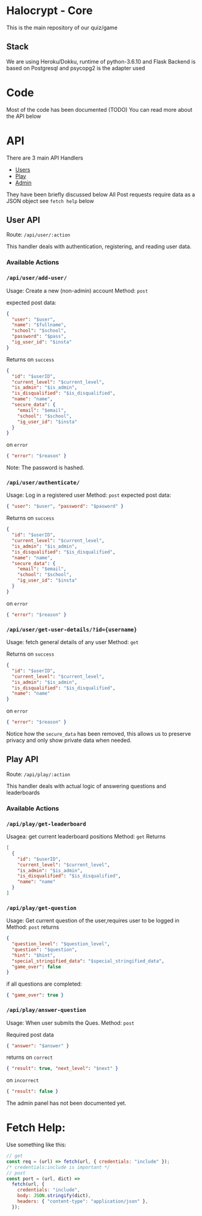 # Halocrypt - Core

This is the main repository of our quiz/game

## Stack

We are using Heroku/Dokku, runtime of python-3.6.10 and Flask
Backend is based on Postgresql and psycopg2 is the adapter used

# Code

Most of the code has been documented (TODO)
You can read more about the API below

# API

There are 3 main API Handlers

- [Users](https://github.com/Halocrypt-20/halocrypt-core/blob/master/api_handlers/user_manager.py)
- [Play](https://github.com/Halocrypt-20/halocrypt-core/blob/master/api_handlers/game_manager.py)
- [Admin](https://github.com/Halocrypt-20/halocrypt-core/blob/master/api_handlers/admin_panels.py)

They have been briefly discussed below
All Post requests require data as a JSON object see `fetch help` below

## User API

Route: `/api/user/:action`

This handler deals with authentication, registering, and reading user data.

### Available Actions

### `/api/user/add-user/`

Usage: Create a new (non-admin) account
Method: `post`

expected post data:

```json
{
  "user": "$user",
  "name": "$fullname",
  "school": "$school",
  "password": "$pass",
  "ig_user_id": "$insta"
}
```

Returns
on `success`

```json
{
  "id": "$userID",
  "current_level": "$current_level",
  "is_admin": "$is_admin",
  "is_disqualified": "$is_disqualified",
  "name": "name",
  "secure_data": {
    "email": "$email",
    "school": "$school",
    "ig_user_id": "$insta"
  }
}
```

on `error`

```json
{ "error": "$reason" }
```

Note: The password is hashed.

### `/api/user/authenticate/`

Usage: Log in a registered user
Method: `post`
expected post data:

```json
{ "user": "$user", "password": "$pasword" }
```

Returns
on `success`

```json
{
  "id": "$userID",
  "current_level": "$current_level",
  "is_admin": "$is_admin",
  "is_disqualified": "$is_disqualified",
  "name": "name",
  "secure_data": {
    "email": "$email",
    "school": "$school",
    "ig_user_id": "$insta"
  }
}
```

on `error`

```json
{ "error": "$reason" }
```

### `/api/user/get-user-details/?id={username}`

Usage: fetch general details of any user
Method: `get`

Returns
on `success`

```json
{
  "id": "$userID",
  "current_level": "$current_level",
  "is_admin": "$is_admin",
  "is_disqualified": "$is_disqualified",
  "name": "name"
}
```

on `error`

```json
{ "error": "$reason" }
```

Notice how the `secure_data` has been removed, this allows us to preserve privacy and only show private data when needed.

## Play API

Route: `/api/play/:action`

This handler deals with actual logic of answering questions and leaderboards

### Available Actions

### `/api/play/get-leaderboard`

Usagea: get current leaderboard positions
Method: `get`
Returns

```json
[
  {
    "id": "$userID",
    "current_level": "$current_level",
    "is_admin": "$is_admin",
    "is_disqualified": "$is_disqualified",
    "name": "name"
  }
]
```

### `/api/play/get-question`

Usage: Get current question of the user,requires user to be logged in
Method: `post`
returns

```json
{
  "question_level": "$question_level",
  "question": "$question",
  "hint": "$hint",
  "special_stringified_data": "$special_stringified_data",
  "game_over": false
}
```

if all questions are completed:

```json
{ "game_over": true }
```

### `/api/play/answer-question`

Usage: When user submits the Ques.
Method: `post`

Required post data

```json
{ "answer": "$answer" }
```

returns
on `correct`

```json
{ "result": true, "next_level": "$next" }
```

on `incorrect`

```json
{ "result": false }
```

The admin panel has not been documented yet.

# Fetch Help:

Use something like this:

```javascript
// get
const req = (url) => fetch(url, { credentials: "include" });
/* credentials:include is important */
// post
const port = (url, dict) =>
  fetch(url, {
    credentials: "include",
    body: JSON.stringify(dict),
    headers: { "content-type": "application/json" },
  });
```
